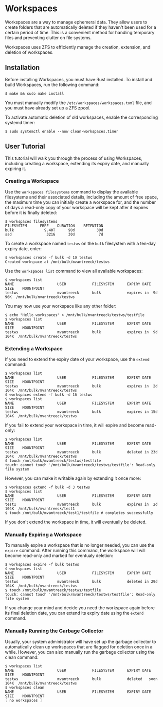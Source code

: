 # Workspaces

Workspaces are a way to manage ephemeral data. They allow users to create
folders that are automatically deleted if they haven't been used for a certain
period of time. This is a convenient method for handling temporary files and
preventing clutter on file systems.

Workspaces uses ZFS to efficiently manage the creation, extension, and deletion
of workspaces.

## Installation

Before installing Workspaces, you must have Rust installed. To install and build
Workspaces, run the following command:
```console
$ make && sudo make install
```
You must manually modify the `/etc/workspaces/workspaces.toml` file, and you
must have already set up a ZFS zpool.

To activate automatic deletion of old workspaces, enable the corresponding
systemd timer:
```console
$ sudo systemctl enable --now clean-workspaces.timer
```

## User Tutorial

This tutorial will walk you through the process of using Workspaces, including
creating a workspace, extending its expiry date, and manually expiring it.

### Creating a Workspace

Use the `workspaces filesystems` command to display the available filesystems
and their associated details, including the amount of free space, the maximum
time you can initially create a workspace for, and the number of days a
read-only copy of your workspace will be kept after it expires before it is
finally deleted:
```console
$ workspaces filesystems
FILESYSTEM     	FREE   	DURATION	RETENTION
bulk           	  9.40T	     90d	      30d
ssd            	   321G	     30d	       7d
```

To create a workspace named `testws` on the `bulk` filesystem with a ten-day
expiry date, enter:
```console
$ workspaces create -f bulk -d 10 testws
Created workspace at /mnt/bulk/mvantreeck/testws
```

Use the `workspaces list` command to view all available workspaces:
```console
$ workspaces list
NAME                   	USER           	FILESYSTEM     	EXPIRY DATE   	SIZE  	MOUNTPOINT
testws                 	mvantreeck     	bulk           	expires in  9d	   96K	/mnt/bulk/mvantreeck/testws
```

You may now use your workspace like any other folder:
```console
$ echo "Hello workspaces" > /mnt/bulk/mvantreeck/testws/testfile
$ workspaces list
NAME                   	USER           	FILESYSTEM     	EXPIRY DATE   	SIZE  	MOUNTPOINT
testws                 	mvantreeck     	bulk           	expires in  9d	  104K	/mnt/bulk/mvantreeck/testws
```

### Extending a Workspace

If you need to extend the expiry date of your workspace, use the `extend`
command:
```console
$ workspaces list
NAME                   	USER           	FILESYSTEM     	EXPIRY DATE   	SIZE  	MOUNTPOINT
testws                 	mvantreeck     	bulk           	expires in  2d	  104K	/mnt/bulk/mvantreeck/testws
$ workspaces extend -f bulk -d 16 testws
$ workspaces list
NAME                   	USER           	FILESYSTEM     	EXPIRY DATE   	SIZE  	MOUNTPOINT
testws                 	mvantreeck     	bulk           	expires in 15d	  104K	/mnt/bulk/mvantreeck/testws
```

If you fail to extend your workspace in time, it will expire and become
read-only:
```console
$ workspaces list
NAME                   	USER           	FILESYSTEM     	EXPIRY DATE   	SIZE  	MOUNTPOINT
testws                 	mvantreeck     	bulk           	deleted in 23d	  104K	/mnt/bulk/mvantreeck/testws
$ touch /mnt/bulk/mvantreeck/testws/testfile
touch: cannot touch '/mnt/bulk/mvantreeck/testws/testfile': Read-only file system
```

However, you can make it writable again by extending it once more:
```console
$ workspaces extend -f bulk -d 3 testws
$ workspaces list
NAME                   	USER           	FILESYSTEM     	EXPIRY DATE   	SIZE  	MOUNTPOINT
test1                  	mvantreeck     	bulk           	expires in  2d	  104K	/mnt/bulk/mvantreeck/test1
$ touch /mnt/bulk/mvantreeck/test1/testfile	# completes successfully
```

If you don't extend the workspace in time, it will eventually be deleted.

### Manually Expiring a Workspace

To manually expire a workspace that is no longer needed, you can use the
`expire` command. After running this command, the workspace will will become
read-only and marked for eventualy deletion:
```console
$ workspaces expire -f bulk testws
$ workspaces list
NAME                   	USER           	FILESYSTEM     	EXPIRY DATE   	SIZE  	MOUNTPOINT
testws                 	mvantreeck     	bulk           	deleted in 29d	  104K	/mnt/bulk/mvantreeck/testws
$ touch /mnt/bulk/mvantreeck/testws/testfile
touch: cannot touch '/mnt/bulk/mvantreeck/testws/testfile': Read-only file system
```

If you change your mind and decide you need the workspace again before its final
deletion date, you can extend its expiry date using the `extend` command.

### Manually Running the Garbage Collector

Usually, your system administrator will have set up the garbage collector to
automatically clean up workspaces that are flagged for deletion once in a while.
However, you can also manually run the garbage collector using the clean
command:
```console
$ workspaces list
NAME                   	USER           	FILESYSTEM     	EXPIRY DATE   	SIZE  	MOUNTPOINT
testws                 	mvantreeck     	bulk           	deleted   soon	  104K	/mnt/bulk/mvantreeck/testws
$ workspaces clean
NAME                   	USER           	FILESYSTEM     	EXPIRY DATE   	SIZE  	MOUNTPOINT
[ no workspaces ]
```
